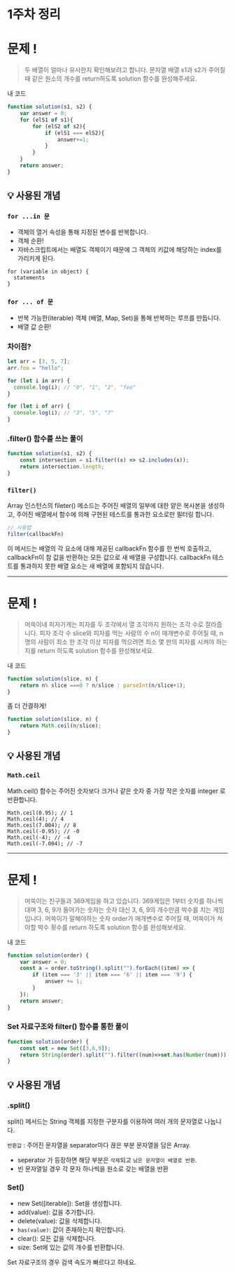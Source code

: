 
# 1주차 정리


# 문제 !

> 두 배열이 얼마나 유사한지 확인해보려고 합니다. 문자열 배열 s1과 s2가 주어질 때 같은 원소의 개수를 return하도록 solution 함수를 완성해주세요.

내 코드
```js
function solution(s1, s2) {
    var answer = 0;
    for (elS1 of s1){
        for (elS2 of s2){
            if (elS1 === elS2){
                answer+=1;
            }
        }
    }
    return answer;
}
```


## 💡 사용된 개념

### `for ...in 문`
- 객체의 열거 속성을 통해 지정된 변수를 반복합니다.
- 객체 순환!
- 자바스크립트에서는 배열도 객체이기 때문에 그 객체의 키값에 해당하는 index를 가리키게 된다.
```
for (variable in object) {
  statements
}
```

### `for ... of 문`
- 반복 가능한(iterable) 객체 (배열, Map, Set)을 통해 반복하는 루프를 만듭니다.
- 배열 값 순환!


### 차이점?
```js
let arr = [3, 5, 7];
arr.foo = "hello";

for (let i in arr) {
  console.log(i); // "0", "1", "2", "foo"
}

for (let i of arr) {
  console.log(i); // "3", "5", "7"
}
```

### .filter() 함수를 쓰는 풀이
```js
function solution(s1, s2) {
    const intersection = s1.filter((x) => s2.includes(x));
    return intersection.length;
}
```

### ```filter()```

Array 인스턴스의 fileter() 메소드는 주어진 배열의 일부에 대한 얕은 복사본을 생성하고, 주어진 배열에서 함수에 의해 구현된 테스트를 통과한 요소로만 필터링 합니다.

```js
// 사용법
filter(callbackFn)
```
이 메서드는 배열의 각 요소에 대해 제공된 callbackFn 함수를 한 번씩 호출하고, callbackFn이 참 값을 반환하는 모든 값으로 새 배열을 구성합니다. 
callbackFn 테스트를 통과하지 못한 배열 요소는 새 배열에 포함되지 않습니다.



---

# 문제 !

> 머쓱이네 피자가게는 피자를 두 조각에서 열 조각까지 원하는 조각 수로 잘라줍니다. 피자 조각 수 slice와 피자를 먹는 사람의 수 n이 매개변수로 주어질 때, n명의 사람이 최소 한 조각 이상 피자를 먹으려면 최소 몇 판의 피자를 시켜야 하는지를 return 하도록 solution 함수를 완성해보세요.


내 코드
```js
function solution(slice, n) {
    return n% slice ===0 ? n/slice : parseInt(n/slice+1);
}
```
좀 더 간결하게!

```js
function solution(slice, n) {
    return Math.ceil(n/slice);
}
```

## 💡 사용된 개념
### `Math.ceil`
Math.ceil() 함수는 주어진 숫자보다 크거나 같은 숫자 중 가장 작은 숫자를 integer 로 반환합니다.
```
Math.ceil(0.95); // 1
Math.ceil(4); // 4
Math.ceil(7.004); // 8
Math.ceil(-0.95); // -0
Math.ceil(-4); // -4
Math.ceil(-7.004); // -7
```


---

# 문제 !

> 머쓱이는 친구들과 369게임을 하고 있습니다. 369게임은 1부터 숫자를 하나씩 대며 3, 6, 9가 들어가는 숫자는 숫자 대신 3, 6, 9의 개수만큼 박수를 치는 게임입니다. 머쓱이가 말해야하는 숫자 order가 매개변수로 주어질 때, 머쓱이가 쳐야할 박수 횟수를 return 하도록 solution 함수를 완성해보세요.

내 코드
```js
function solution(order) {
    var answer = 0;
    const a = order.toString().split("").forEach((item) => {
        if (item === '3' || item === '6' || item === '9') {
            answer += 1;
        }
    });
    return answer;
}

```



### Set 자료구조와 filter() 함수를 통한 풀이
```js
function solution(order) {
    const set = new Set([3,6,9]);
    return String(order).split("").filter((num)=>set.has(Number(num))).length;    
}
```

## 💡 사용된 개념

### .split()
split() 메서드는 String 객체를 지정한 구분자를 이용하여 여러 개의 문자열로 나눕니다.

`반환값` : 주어진 문자열을 separator마다 끊은 부분 문자열을 담은 Array.

- seperator 가 등장하면 해당 부분은 `삭제`되고 `남은 문자열이 배열로 반환`.
- 빈 문자열일 경우 각 문자 하나씩을 원소로 갖는 배열을 반환



### Set()

- new Set([iterable]): Set을 생성합니다.
- add(value): 값을 추가합니다.
- delete(value): 값을 삭제합니다.
- `has(value)`:  값이 존재하는지 확인합니다.
- clear(): 모든 값을 삭제합니다.
- size: Set에 있는 값의 개수를 반환합니다.


Set 자료구조의 경우 검색 속도가 빠르다고 하네요.